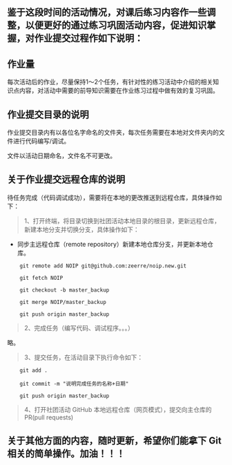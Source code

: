 ## 鉴于这段时间的活动情况，对课后练习内容作一些调整，以便更好的通过练习巩固活动内容，促进知识掌握，对作业提交过程作如下说明：

## 作业量

每次活动后的作业，尽量保持1～2个任务，有针对性的练习活动中介绍的相关知识点内容，对活动中需要的前导知识需要在作业练习过程中做有效的复习巩固。

## 作业提交目录的说明

作业提交目录内有以各位名字命名的文件夹，每次任务需要在本地对文件夹内的文件进行代码编写/调试。

文件以活动日期命名，文件名不可更改。

## 关于作业提交远程仓库的说明

待任务完成（代码调试成功），需要将在本地的更改推送到远程仓库，具体操作如下：
>1、打开终端，将目录切换到社团活动本地目录的根目录，更新远程仓库，新建本地分支并切换分支，具体操作如下：

- 同步主远程仓库（remote repository）新建本地仓库分支，并更新本地仓库。
```
    git remote add NOIP git@github.com:zeerre/noip.new.git

    git fetch NOIP

    git checkout -b master_backup 
    
    git merge NOIP/master_backup

    git push origin master_backup
```

>2、完成任务（编写代码、调试程序。。。）

略。

>3、提交任务，在活动目录下执行命令如下：

```
    git add .

    git commit -m "说明完成任务的名称+日期"

    git push origin master_backup
```

>4、打开社团活动 GitHub 本地远程仓库（网页模式），提交向主仓库的 PR(pull requests)


## 关于其他方面的内容，随时更新，希望你们能拿下 Git 相关的简单操作。加油！！！
